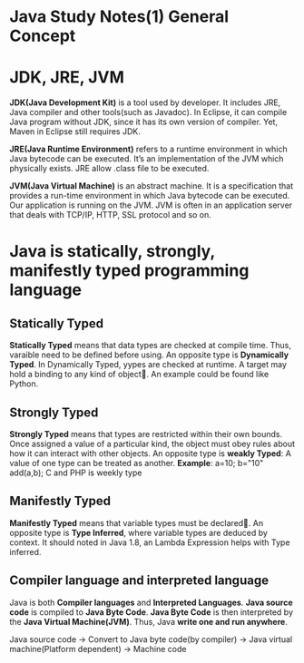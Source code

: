 # Java Study Notes(1) General Concept


# JDK, JRE, JVM
**JDK(Java Development Kit)** is a tool used by developer. It includes JRE, Java compiler and other tools(such as Javadoc). In Eclipse, it can compile Java program without JDK, since it has its own version of compiler. Yet, Maven in Eclipse still requires JDK.

**JRE(Java Runtime Environment)** refers to a runtime environment in which Java bytecode can be executed. It’s an implementation of the JVM which physically exists. JRE allow .class file to be executed.

**JVM(Java Virtual Machine)** is an abstract machine. It is a specification that provides a run-time environment in which Java bytecode can be executed. Our application is running on the JVM. JVM is often in an application server that deals with TCP/IP, HTTP, SSL protocol and so on. 

# Java is statically, strongly, manifestly typed programming language

## Statically Typed
**Statically Typed** means that data types are checked at compile time. Thus, varaible need to be defined before using. An opposite type is **Dynamically Typed**. In Dynamically Typed, yypes are checked at runtime. A target may hold a binding to any kind of object. An example could be found like Python.


## Strongly Typed 

**Strongly Typed** means that types are restricted within their own bounds. Once assigned a value of a particular kind, the object must obey rules about how it can interact with other objects. An opposite type is **weakly Typed**: A value of one type can be treated as another. **Example**: a=10; b="10" add(a,b); C and PHP is weekly type

## Manifestly Typed 
**Manifestly Typed** means that variable types must be declared. An opposite type is **Type Inferred**, where variable types are deduced by context. It should noted in Java 1.8, an Lambda Expression helps with Type inferred.

## Compiler language and interpreted language

Java is both **Compiler languages** and **Interpreted Languages**. **Java source code** is compiled to **Java Byte Code**. **Java Byte Code** is then interpreted by the **Java Virtual Machine(JVM)**. Thus, Java **write one and run anywhere**.

Java source code -> Convert to Java byte code(by compiler) -> Java virtual machine(Platform dependent) -> Machine code

